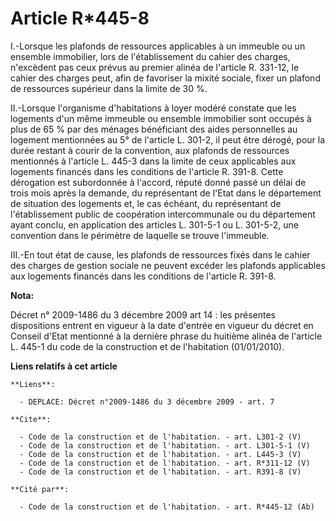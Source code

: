 # Article R*445-8

I.-Lorsque les plafonds de ressources applicables à un immeuble ou un ensemble immobilier, lors de l'établissement du cahier
des charges, n'excèdent pas ceux prévus au premier alinéa de l'article R. 331-12, le cahier des charges peut, afin de
favoriser la mixité sociale, fixer un plafond de ressources supérieur dans la limite de 30 %. 

II.-Lorsque l'organisme d'habitations à loyer modéré constate que les logements d'un même immeuble ou ensemble immobilier
sont occupés à plus de 65 % par des ménages bénéficiant des aides personnelles au logement mentionnées au 5° de l'article L.
301-2, il peut être dérogé, pour la durée restant à courir de la convention, aux plafonds de ressources mentionnés à
l'article L. 445-3 dans la limite de ceux applicables aux logements financés dans les conditions de l'article R. 391-8. Cette
dérogation est subordonnée à l'accord, réputé donné passé un délai de trois mois après la demande, du représentant de l'Etat
dans le département de situation des logements et, le cas échéant, du représentant de l'établissement public de coopération
intercommunale ou du département ayant conclu, en application des articles L. 301-5-1 ou L. 301-5-2, une convention dans le
périmètre de laquelle se trouve l'immeuble. 

III.-En tout état de cause, les plafonds de ressources fixés dans le cahier des charges de gestion sociale ne peuvent excéder
les plafonds applicables aux logements financés dans les conditions de l'article R. 391-8.

**Nota:**

Décret n° 2009-1486 du 3 décembre 2009 art 14 : les présentes dispositions entrent en vigueur à la date d'entrée en vigueur
du décret en Conseil d'Etat mentionné à la dernière phrase du huitième alinéa de l'article L. 445-1 du code de la
construction et de l'habitation (01/01/2010).

**Liens relatifs à cet article**

	**Liens**:

	  - DEPLACE: Décret n°2009-1486 du 3 décembre 2009 - art. 7

	**Cite**:

	  - Code de la construction et de l'habitation. - art. L301-2 (V)
	  - Code de la construction et de l'habitation. - art. L301-5-1 (V)
	  - Code de la construction et de l'habitation. - art. L445-3 (V)
	  - Code de la construction et de l'habitation. - art. R*311-12 (V)
	  - Code de la construction et de l'habitation. - art. R391-8 (V)

	**Cité par**:

	  - Code de la construction et de l'habitation. - art. R*445-12 (Ab)
